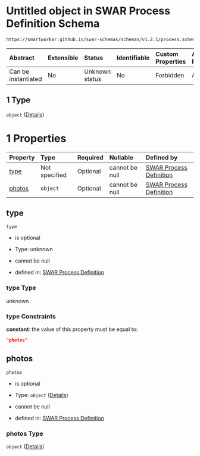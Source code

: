 # Untitled object in SWAR Process Definition Schema

```txt
https://smartworkar.github.io/swar-schemas/schemas/v1.2.1/process.schema.json#/properties/activities/additionalProperties/properties/instructions/additionalProperties/properties/implementation/oneOf/1
```



| Abstract            | Extensible | Status         | Identifiable | Custom Properties | Additional Properties | Access Restrictions | Defined In                                                                 |
| :------------------ | :--------- | :------------- | :----------- | :---------------- | :-------------------- | :------------------ | :------------------------------------------------------------------------- |
| Can be instantiated | No         | Unknown status | No           | Forbidden         | Allowed               | none                | [process.schema.json\*](../out/process.schema.json "open original schema") |

## 1 Type

`object` ([Details](process-properties-activities-additionalproperties-properties-instructions-additionalproperties-properties-implementation-oneof-1.md))

# 1 Properties

| Property          | Type          | Required | Nullable       | Defined by                                                                                                                                                                                                                                                                                                                                                                                                     |
| :---------------- | :------------ | :------- | :------------- | :------------------------------------------------------------------------------------------------------------------------------------------------------------------------------------------------------------------------------------------------------------------------------------------------------------------------------------------------------------------------------------------------------------- |
| [type](#type)     | Not specified | Optional | cannot be null | [SWAR Process Definition](process-properties-activities-additionalproperties-properties-instructions-additionalproperties-properties-implementation-oneof-1-properties-type.md "https://smartworkar.github.io/swar-schemas/schemas/v1.2.1/process.schema.json#/properties/activities/additionalProperties/properties/instructions/additionalProperties/properties/implementation/oneOf/1/properties/type")     |
| [photos](#photos) | `object`      | Optional | cannot be null | [SWAR Process Definition](process-properties-activities-additionalproperties-properties-instructions-additionalproperties-properties-implementation-oneof-1-properties-photos.md "https://smartworkar.github.io/swar-schemas/schemas/v1.2.1/process.schema.json#/properties/activities/additionalProperties/properties/instructions/additionalProperties/properties/implementation/oneOf/1/properties/photos") |

## type



`type`

* is optional

* Type: unknown

* cannot be null

* defined in: [SWAR Process Definition](process-properties-activities-additionalproperties-properties-instructions-additionalproperties-properties-implementation-oneof-1-properties-type.md "https://smartworkar.github.io/swar-schemas/schemas/v1.2.1/process.schema.json#/properties/activities/additionalProperties/properties/instructions/additionalProperties/properties/implementation/oneOf/1/properties/type")

### type Type

unknown

### type Constraints

**constant**: the value of this property must be equal to:

```json
"photos"
```

## photos



`photos`

* is optional

* Type: `object` ([Details](process-properties-activities-additionalproperties-properties-instructions-additionalproperties-properties-implementation-oneof-1-properties-photos.md))

* cannot be null

* defined in: [SWAR Process Definition](process-properties-activities-additionalproperties-properties-instructions-additionalproperties-properties-implementation-oneof-1-properties-photos.md "https://smartworkar.github.io/swar-schemas/schemas/v1.2.1/process.schema.json#/properties/activities/additionalProperties/properties/instructions/additionalProperties/properties/implementation/oneOf/1/properties/photos")

### photos Type

`object` ([Details](process-properties-activities-additionalproperties-properties-instructions-additionalproperties-properties-implementation-oneof-1-properties-photos.md))
